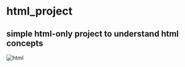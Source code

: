 # html_project

## simple html-only project to understand html concepts

![html](https://github.com/vsgunasekara/html_project/assets/152031295/0904acdd-b26d-48f0-ac42-b6924f264572)

